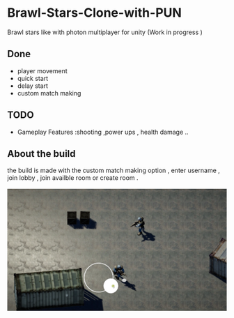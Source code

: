 # Brawl-Stars-Clone-with-PUN

Brawl stars like with photon multiplayer for unity (Work in progress ) 
## Done

* player movement  
* quick start 
* delay start 
* custom match making

## TODO

* Gameplay Features :shooting ,power ups , health damage ..

## About the build 
the build is made with the custom match making option , enter username , join lobby , join availble room or create room .  
<br/>
![picture](/screenShot.png)
